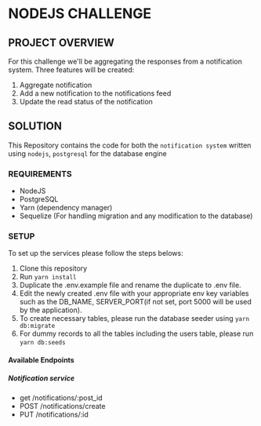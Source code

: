 # NODEJS CHALLENGE

## PROJECT OVERVIEW

For this challenge we'll be aggregating the responses from a notification system. Three features will be created:

1. Aggregate notification
2. Add a new notification to the notifications feed
3. Update the read status of the notification

## SOLUTION
This Repository contains the code for both the `notification system` written using `nodejs`, `postgresql` for the database engine


### REQUIREMENTS
* NodeJS
* PostgreSQL
* Yarn (dependency manager)
* Sequelize (For handling migration and any modification to the database)



### SETUP
To set up the services please follow the steps belows:
1. Clone this repository
2. Run ```yarn install```
3. Duplicate the .env.example file and rename the duplicate to .env file.
4. Edit the newly created .env file with your appropriate env key variables such as the DB_NAME, SERVER_PORT(if not set, port 5000 will be used by the application).
5. To create necessary tables, please run the database seeder using ```yarn db:migrate```
6. For dummy records to all the tables including the users table, please run ```yarn db:seeds```

#### Available Endpoints

##### Notification service
* get /notifications/:post_id
* POST /notifications/create
* PUT /notifications/:id






